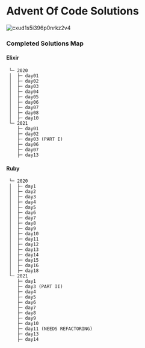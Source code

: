 # Advent Of Code Solutions

![cxud1s5i396p0nrkz2v4](https://user-images.githubusercontent.com/36154121/144250485-dcf907f5-57a8-4137-8e7a-41e0fe89bce3.png)

### Completed Solutions Map

#### Elixir
```
 └─ 2020
 │  ├─ day01
 │  ├─ day02
 │  ├─ day03
 │  ├─ day04
 │  ├─ day05
 │  ├─ day06
 │  ├─ day07
 │  ├─ day08
 │  ├─ day10
 └─ 2021
    ├─ day01
    ├─ day02
    ├─ day03 (PART I)
    ├─ day06
    ├─ day07
    ├─ day13
```
#### Ruby

```
 └─ 2020
 │  ├─ day1
 │  ├─ day2
 │  ├─ day3
 │  ├─ day4
 │  ├─ day5
 │  ├─ day6
 │  ├─ day7
 │  ├─ day8
 │  ├─ day9
 │  ├─ day10
 │  ├─ day11
 │  ├─ day12
 │  ├─ day13
 │  ├─ day14
 │  ├─ day15
 │  ├─ day16
 │  ├─ day18
 └─ 2021
    ├─ day1
    ├─ day3 (PART II)
    ├─ day4
    ├─ day5
    ├─ day6
    ├─ day7
    ├─ day8
    ├─ day9
    ├─ day10
    ├─ day11 (NEEDS REFACTORING)
    ├─ day13
    ├─ day14
```
